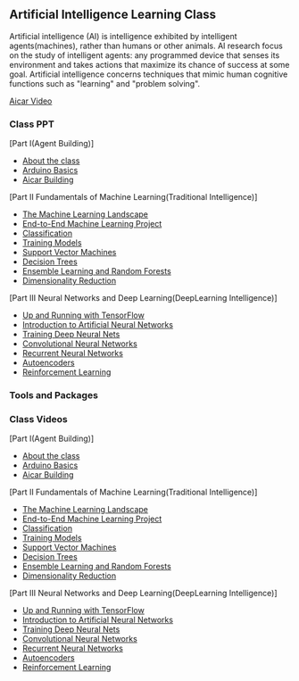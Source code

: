 ## Artificial Intelligence Learning Class

Artificial intelligence (AI) is intelligence exhibited by intelligent agents(machines), rather than humans or other animals. AI research focus on the study of intelligent agents: any programmed device that senses its environment and takes actions that maximize its chance of success at some goal. Artificial intelligence concerns techniques that mimic human cognitive functions such as "learning" and "problem solving".

[Aicar Video](https://github.com/luckh2/aiclass/raw/master/aicar.gif)

### Class PPT
[Part I(Agent Building)]

- [About the class](https://github.com/luckh2/aiclass/edit/master/README.md)
- [Arduino Basics](https://github.com/luckh2/aiclass/edit/master/README.md)
- [Aicar Building](https://github.com/luckh2/aiclass/edit/master/README.md)

[Part II Fundamentals of Machine Learning(Traditional Intelligence)]
- [ The Machine Learning Landscape](https://github.com/luckh2/aiclass/edit/master/README.md)
- [ End-to-End Machine Learning Project](https://github.com/luckh2/aiclass/edit/master/README.md)
- [ Classification](https://github.com/luckh2/aiclass/edit/master/README.md)
- [ Training Models](https://github.com/luckh2/aiclass/edit/master/README.md)
- [ Support Vector Machines](https://github.com/luckh2/aiclass/edit/master/README.md)
- [ Decision Trees](https://github.com/luckh2/aiclass/edit/master/README.md)
- [ Ensemble Learning and Random Forests](https://github.com/luckh2/aiclass/edit/master/README.md)
- [ Dimensionality Reduction](https://github.com/luckh2/aiclass/edit/master/README.md)

[Part III  Neural Networks and Deep Learning(DeepLearning Intelligence)]
- [ Up and Running with TensorFlow](https://github.com/luckh2/aiclass/edit/master/README.md)
- [ Introduction to Artificial Neural Networks](https://github.com/luckh2/aiclass/edit/master/README.md)
- [ Training Deep Neural Nets](https://github.com/luckh2/aiclass/edit/master/README.md)
- [ Convolutional Neural Networks](https://github.com/luckh2/aiclass/edit/master/README.md)
- [ Recurrent Neural Networks](https://github.com/luckh2/aiclass/edit/master/README.md)
- [ Autoencoders](https://github.com/luckh2/aiclass/edit/master/README.md)
- [ Reinforcement Learning](https://github.com/luckh2/aiclass/edit/master/README.md)

### Tools and Packages

### Class Videos
[Part I(Agent Building)]

- [About the class](https://github.com/luckh2/aiclass/edit/master/README.md)
- [Arduino Basics](https://github.com/luckh2/aiclass/edit/master/README.md)
- [Aicar Building](https://github.com/luckh2/aiclass/edit/master/README.md)

[Part II Fundamentals of Machine Learning(Traditional Intelligence)]
- [ The Machine Learning Landscape](https://github.com/luckh2/aiclass/edit/master/README.md)
- [ End-to-End Machine Learning Project](https://github.com/luckh2/aiclass/edit/master/README.md)
- [ Classification](https://github.com/luckh2/aiclass/edit/master/README.md)
- [ Training Models](https://github.com/luckh2/aiclass/edit/master/README.md)
- [ Support Vector Machines](https://github.com/luckh2/aiclass/edit/master/README.md)
- [ Decision Trees](https://github.com/luckh2/aiclass/edit/master/README.md)
- [ Ensemble Learning and Random Forests](https://github.com/luckh2/aiclass/edit/master/README.md)
- [ Dimensionality Reduction](https://github.com/luckh2/aiclass/edit/master/README.md)

[Part III  Neural Networks and Deep Learning(DeepLearning Intelligence)]
- [ Up and Running with TensorFlow](https://github.com/luckh2/aiclass/edit/master/README.md)
- [ Introduction to Artificial Neural Networks](https://github.com/luckh2/aiclass/edit/master/README.md)
- [ Training Deep Neural Nets](https://github.com/luckh2/aiclass/edit/master/README.md)
- [ Convolutional Neural Networks](https://github.com/luckh2/aiclass/edit/master/README.md)
- [ Recurrent Neural Networks](https://github.com/luckh2/aiclass/edit/master/README.md)
- [ Autoencoders](https://github.com/luckh2/aiclass/edit/master/README.md)
- [ Reinforcement Learning](https://github.com/luckh2/aiclass/edit/master/README.md)

